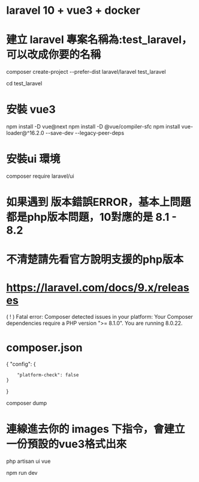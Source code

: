 # laravel 10 + vue3 + docker

# 建立 laravel 專案名稱為:test_laravel，可以改成你要的名稱
composer create-project --prefer-dist laravel/laravel test_laravel


cd test_laravel

# 安裝 vue3
npm install -D vue@next 
npm install -D @vue/compiler-sfc
npm install vue-loader@^16.2.0 --save-dev --legacy-peer-deps

# 安裝ui 環境
composer require laravel/ui

# 如果遇到 版本錯誤ERROR，基本上問題都是php版本問題，10對應的是 8.1 - 8.2
# 不清楚請先看官方說明支援的php版本
# https://laravel.com/docs/9.x/releases
( ! ) Fatal error: Composer detected issues in your platform: Your Composer dependencies require a PHP version ">= 8.1.0". You are running 8.0.22. 

# composer.json
{
    "config": {

        "platform-check": false
    }
}

composer dump


# 連線進去你的 images 下指令，會建立一份預設的vue3格式出來
php artisan ui vue


npm run dev